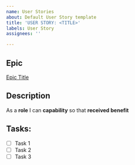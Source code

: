 ```yaml
---
name: User Stories
about: Default User Story template
title: 'USER STORY: <TITLE>'
labels: User Story
assignees: ''

---
```


## Epic
[Epic Title](https://github.com/miloszmisiek/ci-p5-cutback/issues/#)

## Description
As a **role** I can **capability** so that **received benefit**

## Tasks:
- [ ] Task 1
- [ ] Task 2
- [ ] Task 3
